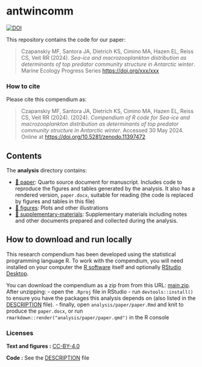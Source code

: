 
<!-- README.md is generated from README.Rmd. Please edit that file -->

# antwincomm

[![DOI](https://zenodo.org/badge/doi/10.5281/zenodo.11397472.svg)](http://dx.doi.org/10.5281/zenodo.11397472)

This repository contains the code for our paper:

> Czapanskiy MF, Santora JA, Dietrich KS, Cimino MA, Hazen EL, Reiss CS,
> Veit RR (2024). *Sea-ice and macrozooplankton distribution as
> determinants of top predator community structure in Antarctic winter*.
> Marine Ecology Progress Series <https://doi.org/xxx/xxx>

### How to cite

Please cite this compendium as:

> Czapanskiy MF, Santora JA, Dietrich KS, Cimino MA, Hazen EL, Reiss CS,
> Veit RR (2024). (2024). *Compendium of R code for Sea-ice and
> macrozooplankton distribution as determinants of top predator
> community structure in Antarctic winter*. Accessed 30 May 2024. Online
> at <https://doi.org/10.5281/zenodo.11397472>

## Contents

The **analysis** directory contains:

- [:file_folder: paper](/analysis/paper): Quarto source document for
  manuscript. Includes code to reproduce the figures and tables
  generated by the analysis. It also has a rendered version,
  `paper.docx`, suitable for reading (the code is replaced by figures
  and tables in this file)
- [:file_folder: figures](/analysis/figures): Plots and other
  illustrations
- [:file_folder:
  supplementary-materials](/analysis/supplementary-materials):
  Supplementary materials including notes and other documents prepared
  and collected during the analysis.

## How to download and run locally

This research compendium has been developed using the statistical
programming language R. To work with the compendium, you will need
installed on your computer the [R
software](https://cloud.r-project.org/) itself and optionally [RStudio
Desktop](https://rstudio.com/products/rstudio/download/).

You can download the compendium as a zip from from this URL:
[main.zip](/archive/main.zip). After unzipping: - open the `.Rproj` file
in RStudio - run `devtools::install()` to ensure you have the packages
this analysis depends on (also listed in the [DESCRIPTION](/DESCRIPTION)
file). - finally, open `analysis/paper/paper.Rmd` and knit to produce
the `paper.docx`, or run `rmarkdown::render("analysis/paper/paper.qmd")`
in the R console

### Licenses

**Text and figures :**
[CC-BY-4.0](http://creativecommons.org/licenses/by/4.0/)

**Code :** See the [DESCRIPTION](DESCRIPTION) file
